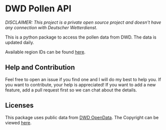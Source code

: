 # DWD Pollen API

_DISCLAIMER: This project is a private open source project and doesn't have any connection with Deutscher Wetterdienst._

This is a python package to access the pollen data from DWD. The data is updated daily.

Available region IDs can be found [here](http://opendata.dwd.de/climate_environment/health/alerts/Beschreibung_pollen_s31fg.pdf).

## Help and Contribution

Feel free to open an issue if you find one and I will do my best to help you. If you want to contribute, your help is appreciated! If you want to add a new feature, add a pull request first so we can chat about the details.

## Licenses

This package uses public data from [DWD OpenData](https://www.dwd.de/DE/leistungen/opendata/opendata.html). The Copyright can be viewed [here](https://www.dwd.de/DE/service/copyright/copyright_node.html).
